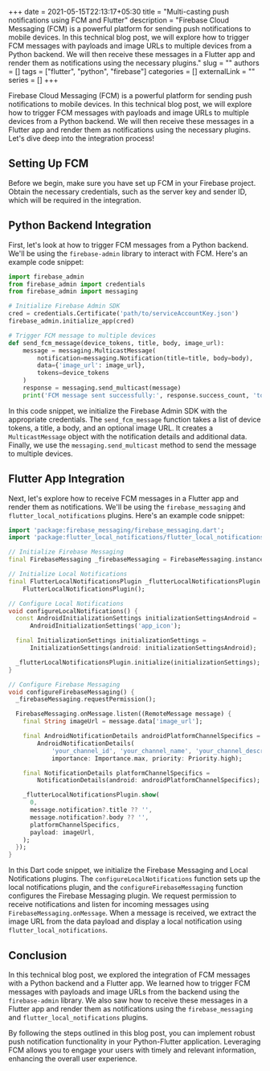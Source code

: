 +++ 
date = 2021-05-15T22:13:17+05:30
title = "Multi-casting push notifications using FCM and Flutter"
description = "Firebase Cloud Messaging (FCM) is a powerful platform for sending push notifications to mobile devices. In this technical blog post, we will explore how to trigger FCM messages with payloads and image URLs to multiple devices from a Python backend. We will then receive these messages in a Flutter app and render them as notifications using the necessary plugins."
slug = ""
authors = []
tags = ["flutter", "python", "firebase"]
categories = []
externalLink = ""
series = []
+++

Firebase Cloud Messaging (FCM) is a powerful platform for sending push notifications to mobile devices. In this technical blog post, we will explore how to trigger FCM messages with payloads and image URLs to multiple devices from a Python backend. We will then receive these messages in a Flutter app and render them as notifications using the necessary plugins. Let's dive deep into the integration process!

## Setting Up FCM

Before we begin, make sure you have set up FCM in your Firebase project. Obtain the necessary credentials, such as the server key and sender ID, which will be required in the integration.

## Python Backend Integration

First, let's look at how to trigger FCM messages from a Python backend. We'll be using the `firebase-admin` library to interact with FCM. Here's an example code snippet:

```python
import firebase_admin
from firebase_admin import credentials
from firebase_admin import messaging

# Initialize Firebase Admin SDK
cred = credentials.Certificate('path/to/serviceAccountKey.json')
firebase_admin.initialize_app(cred)

# Trigger FCM message to multiple devices
def send_fcm_message(device_tokens, title, body, image_url):
    message = messaging.MulticastMessage(
        notification=messaging.Notification(title=title, body=body),
        data={'image_url': image_url},
        tokens=device_tokens
    )
    response = messaging.send_multicast(message)
    print('FCM message sent successfully:', response.success_count, 'tokens')
```

In this code snippet, we initialize the Firebase Admin SDK with the appropriate credentials. The `send_fcm_message` function takes a list of device tokens, a title, a body, and an optional image URL. It creates a `MulticastMessage` object with the notification details and additional data. Finally, we use the `messaging.send_multicast` method to send the message to multiple devices.

## Flutter App Integration

Next, let's explore how to receive FCM messages in a Flutter app and render them as notifications. We'll be using the `firebase_messaging` and `flutter_local_notifications` plugins. Here's an example code snippet:

```dart
import 'package:firebase_messaging/firebase_messaging.dart';
import 'package:flutter_local_notifications/flutter_local_notifications.dart';

// Initialize Firebase Messaging
final FirebaseMessaging _firebaseMessaging = FirebaseMessaging.instance;

// Initialize Local Notifications
final FlutterLocalNotificationsPlugin _flutterLocalNotificationsPlugin =
    FlutterLocalNotificationsPlugin();

// Configure Local Notifications
void configureLocalNotifications() {
  const AndroidInitializationSettings initializationSettingsAndroid =
      AndroidInitializationSettings('app_icon');

  final InitializationSettings initializationSettings =
      InitializationSettings(android: initializationSettingsAndroid);

  _flutterLocalNotificationsPlugin.initialize(initializationSettings);
}

// Configure Firebase Messaging
void configureFirebaseMessaging() {
  _firebaseMessaging.requestPermission();

  FirebaseMessaging.onMessage.listen((RemoteMessage message) {
    final String imageUrl = message.data['image_url'];

    final AndroidNotificationDetails androidPlatformChannelSpecifics =
        AndroidNotificationDetails(
            'your_channel_id', 'your_channel_name', 'your_channel_description',
            importance: Importance.max, priority: Priority.high);

    final NotificationDetails platformChannelSpecifics =
        NotificationDetails(android: androidPlatformChannelSpecifics);

    _flutterLocalNotificationsPlugin.show(
      0,
      message.notification?.title ?? '',
      message.notification?.body ?? '',
      platformChannelSpecifics,
      payload: imageUrl,
    );
  });
}
```

In this Dart code snippet, we initialize the Firebase Messaging and Local Notifications plugins. The `configureLocalNotifications` function sets up the local notifications plugin, and the `configureFirebaseMessaging` function configures the Firebase Messaging plugin. We request permission to receive notifications and listen for incoming messages using `FirebaseMessaging.onMessage`. When a message is received, we extract the image URL from the data payload and display a local notification using `flutter_local_notifications`.

## Conclusion

In this technical blog post, we explored the integration of FCM messages with a Python backend and a Flutter app. We learned how to trigger FCM messages with payloads and image URLs from the backend using the `firebase-admin` library. We also saw how to receive these messages in a Flutter app and render them as notifications using the `firebase_messaging` and `flutter_local_notifications` plugins.

By following the steps outlined in this blog post, you can implement robust push notification functionality in your Python-Flutter application. Leveraging FCM allows you to engage your users with timely and relevant information, enhancing the overall user experience.
